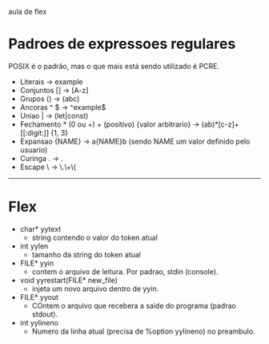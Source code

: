 aula de flex

# Padroes de expressoes regulares
POSIX é o padrão, mas o que mais está sendo utilizado é PCRE.

- Literais -> example 
- Conjuntos [] -> [A-z]
- Grupos () -> (abc)
- Ancoras ^ \$ -> \^example\$ 
- Uniao | -> (let|const)
- Fechamento * (0 ou +) + (positivo) {valor arbitrario} -> (ab)*[c-z]+\[\[:digit:\]\] {1, 3}
- Expansao {NAME} -> a{NAME}b (sendo NAME um valor definido pelo usuario)
- Curinga . -> .
- Escape \ -> \\.\\+\\(

--- 
# Flex 
- char* yytext
    - string contendo o valor do token atual
- int yylen 
    - tamanho da string do token atual
- FILE* yyin 
    - contem o arquivo de leitura. Por padrao, stdin (console).
- void yyrestart(FILE* new_file)
    - injeta um novo arquivo dentro de yyin.
- FILE* yyout 
    - COntem o arquivo que recebera a saide do programa (padrao stdout).
- int yylineno
    - Numero da linha atual (precisa de %option yylineno) no preambulo.
